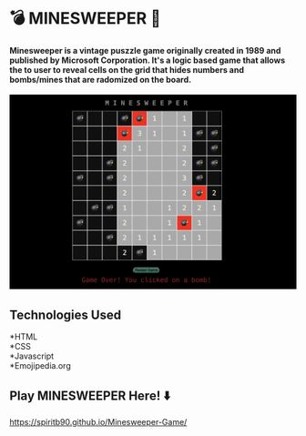 #  💣 MINESWEEPER  🔢

#### Minesweeper is a vintage puszzle game originally created in 1989 and published by Microsoft Corporation.  It's a logic based game that allows the to user to reveal cells on the grid that hides numbers and bombs/mines that are radomized on the board.  



![Minesweeper Live Gameplay](image.png)

## Technologies Used
*HTML <br>
*CSS <br>
*Javascript <br>
*Emojipedia.org

## Play MINESWEEPER Here!  ⬇️

https://spiritb90.github.io/Minesweeper-Game/